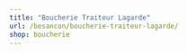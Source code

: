 ```yaml
---
title: "Boucherie Traiteur Lagarde"
url: /besancon/boucherie-traiteur-lagarde/
shop: boucherie
---
```

